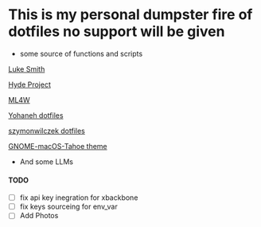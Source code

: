# This is my personal dumpster fire of dotfiles no support will be given 


- some source of functions and scripts

[Luke Smith](https://github.com/lukesmithxyz)

[Hyde Project](https://github.com/HyDE-Project/HyDE)

[ML4W](https://github.com/mylinuxforwork/)

[Yohaneh dotfiles](https://github.com/Yohaneh/dotfiles-colorful-blur)

[szymonwilczek dotfiles](https://github.com/szymonwilczek/dotfiles)

[GNOME-macOS-Tahoe theme](https://github.com/kayozxo/GNOME-macOS-Tahoe)

- And some LLMs



#### TODO
- [ ] fix api key inegration for xbackbone 
- [ ] fix keys sourceing for env_var
- [ ] Add Photos

